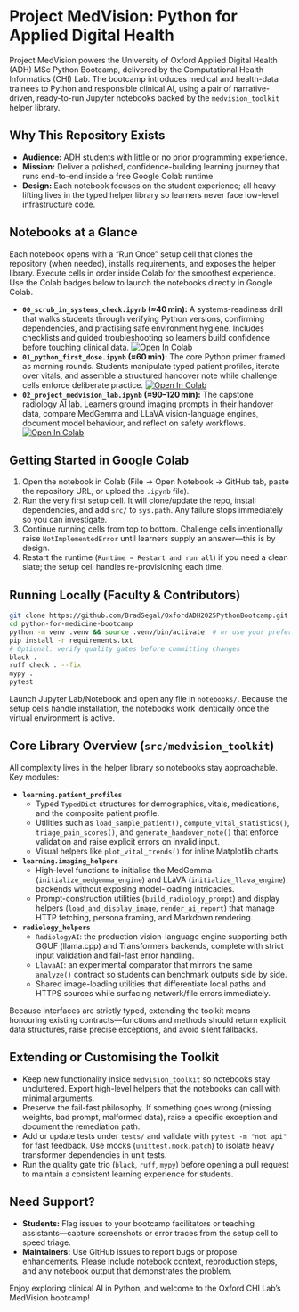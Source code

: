 # Project MedVision: Python for Applied Digital Health

Project MedVision powers the University of Oxford Applied Digital Health (ADH) MSc Python Bootcamp, delivered by the Computational Health Informatics (CHI) Lab. The bootcamp introduces medical and health-data trainees to Python and responsible clinical AI, using a pair of narrative-driven, ready-to-run Jupyter notebooks backed by the `medvision_toolkit` helper library.

## Why This Repository Exists
- **Audience:** ADH students with little or no prior programming experience.
- **Mission:** Deliver a polished, confidence-building learning journey that runs end-to-end inside a free Google Colab runtime.
- **Design:** Each notebook focuses on the student experience; all heavy lifting lives in the typed helper library so learners never face low-level infrastructure code.

## Notebooks at a Glance
Each notebook opens with a “Run Once” setup cell that clones the repository (when needed), installs requirements, and exposes the helper library. Execute cells in order inside Colab for the smoothest experience. Use the Colab badges below to launch the notebooks directly in Google Colab.

- **`00_scrub_in_systems_check.ipynb` (≈40 min):** A systems-readiness drill that walks students through verifying Python versions, confirming dependencies, and practising safe environment hygiene. Includes checklists and guided troubleshooting so learners build confidence before touching clinical data. [![Open In Colab](https://colab.research.google.com/assets/colab-badge.svg)](https://githubtocolab.com/BradSegal/OxfordADH2025PythonBootcamp/blob/master/notebooks/00_scrub_in_systems_check.ipynb)
- **`01_python_first_dose.ipynb` (≈60 min):** The core Python primer framed as morning rounds. Students manipulate typed patient profiles, iterate over vitals, and assemble a structured handover note while challenge cells enforce deliberate practice. [![Open In Colab](https://colab.research.google.com/assets/colab-badge.svg)](https://githubtocolab.com/BradSegal/OxfordADH2025PythonBootcamp/blob/master/notebooks/01_python_first_dose.ipynb)
- **`02_project_medvision_lab.ipynb` (≈90–120 min):** The capstone radiology AI lab. Learners ground imaging prompts in their handover data, compare MedGemma and LLaVA vision-language engines, document model behaviour, and reflect on safety workflows. [![Open In Colab](https://colab.research.google.com/assets/colab-badge.svg)](https://githubtocolab.com/BradSegal/OxfordADH2025PythonBootcamp/blob/master/notebooks/02_project_medvision_lab.ipynb)

## Getting Started in Google Colab
1. Open the notebook in Colab (File → Open Notebook → GitHub tab, paste the repository URL, or upload the `.ipynb` file).
2. Run the very first setup cell. It will clone/update the repo, install dependencies, and add `src/` to `sys.path`. Any failure stops immediately so you can investigate.
3. Continue running cells from top to bottom. Challenge cells intentionally raise `NotImplementedError` until learners supply an answer—this is by design.
4. Restart the runtime (`Runtime → Restart and run all`) if you need a clean slate; the setup cell handles re-provisioning each time.

## Running Locally (Faculty & Contributors)
```bash
git clone https://github.com/BradSegal/OxfordADH2025PythonBootcamp.git
cd python-for-medicine-bootcamp
python -m venv .venv && source .venv/bin/activate  # or use your preferred env tool
pip install -r requirements.txt
# Optional: verify quality gates before committing changes
black .
ruff check . --fix
mypy .
pytest
```

Launch Jupyter Lab/Notebook and open any file in `notebooks/`. Because the setup cells handle installation, the notebooks work identically once the virtual environment is active.

## Core Library Overview (`src/medvision_toolkit`)
All complexity lives in the helper library so notebooks stay approachable. Key modules:

- **`learning.patient_profiles`**
  - Typed `TypedDict` structures for demographics, vitals, medications, and the composite patient profile.
  - Utilities such as `load_sample_patient()`, `compute_vital_statistics()`, `triage_pain_scores()`, and `generate_handover_note()` that enforce validation and raise explicit errors on invalid input.
  - Visual helpers like `plot_vital_trends()` for inline Matplotlib charts.
- **`learning.imaging_helpers`**
  - High-level functions to initialise the MedGemma (`initialize_medgemma_engine`) and LLaVA (`initialize_llava_engine`) backends without exposing model-loading intricacies.
  - Prompt-construction utilities (`build_radiology_prompt`) and display helpers (`load_and_display_image`, `render_ai_report`) that manage HTTP fetching, persona framing, and Markdown rendering.
- **`radiology_helpers`**
  - `RadiologyAI`: the production vision-language engine supporting both GGUF (llama.cpp) and Transformers backends, complete with strict input validation and fail-fast error handling.
  - `LlavaAI`: an experimental comparator that mirrors the same `analyze()` contract so students can benchmark outputs side by side.
  - Shared image-loading utilities that differentiate local paths and HTTPS sources while surfacing network/file errors immediately.

Because interfaces are strictly typed, extending the toolkit means honouring existing contracts—functions and methods should return explicit data structures, raise precise exceptions, and avoid silent fallbacks.

## Extending or Customising the Toolkit
- Keep new functionality inside `medvision_toolkit` so notebooks stay uncluttered. Export high-level helpers that the notebooks can call with minimal arguments.
- Preserve the fail-fast philosophy. If something goes wrong (missing weights, bad prompt, malformed data), raise a specific exception and document the remediation path.
- Add or update tests under `tests/` and validate with `pytest -m "not api"` for fast feedback. Use mocks (`unittest.mock.patch`) to isolate heavy transformer dependencies in unit tests.
- Run the quality gate trio (`black`, `ruff`, `mypy`) before opening a pull request to maintain a consistent learning experience for students.

## Need Support?
- **Students:** Flag issues to your bootcamp facilitators or teaching assistants—capture screenshots or error traces from the setup cell to speed triage.
- **Maintainers:** Use GitHub issues to report bugs or propose enhancements. Please include notebook context, reproduction steps, and any notebook output that demonstrates the problem.

Enjoy exploring clinical AI in Python, and welcome to the Oxford CHI Lab’s MedVision bootcamp!
